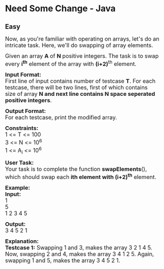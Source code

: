# Need Some Change - Java
## Easy
<div class="problems_problem_content__Xm_eO"><p><span style="font-size:18px">Now, as you're familiar with operating on arrays, let's do an intricate task. Here, we'll do swapping of array elements.</span></p>

<p><span style="font-size:18px">Given an array <strong>A </strong>of <strong>N </strong>positive integers. The task is to swap every <strong>i<sup>th</sup></strong> element of the array with <strong>(i+2)</strong><sup>th</sup> element.</span></p>

<p><span style="font-size:18px"><strong>Input Format:</strong><br>
First line of input contains number of testcase <strong>T</strong>. For each testcase, there will be two lines, first of which contains size of array <strong>N and next line contains N space seperated positive integers</strong>.</span></p>

<p><span style="font-size:18px"><strong>Output Format:</strong><br>
For each testcase, print the modified array.</span></p>

<p><span style="font-size:18px"><strong>Constraints:</strong><br>
1 &lt;= T &lt;= 100<br>
3 &lt;= N &lt;= 10<sup>6</sup><br>
1 &lt;= A<sub>i</sub> &lt;= 10<sup>6</sup></span></p>

<p><span style="font-size:18px"><strong>User Task:</strong><br>
Your task is to complete the function <strong>swapElements</strong>(), which should swap each<strong> ith element with (i+2)<sup>th</sup></strong> element.</span></p>

<p><span style="font-size:18px"><strong>Example:<br>
Input:</strong><br>
1<br>
5<br>
1 2 3 4 5</span></p>

<p><span style="font-size:18px"><strong>Output:</strong><br>
3 4 5 2 1</span></p>

<p><span style="font-size:18px"><strong>Explanation:</strong><br>
<strong>Testcase 1:</strong> Swapping 1 and 3, makes the array 3 2 1 4 5. Now, swapping 2 and 4, makes the array 3 4 1 2 5. Again, swapping 1 and 5, makes the array 3 4 5 2 1.</span></p>
</div>
